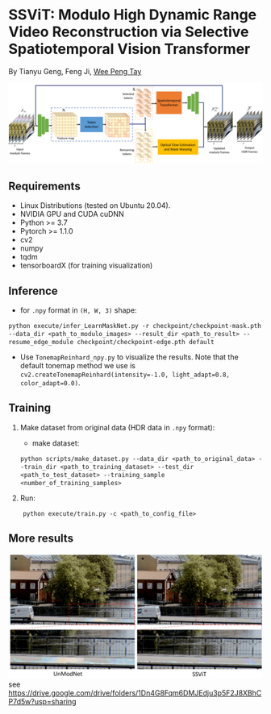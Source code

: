 # SSViT: Modulo High Dynamic Range Video Reconstruction via Selective Spatiotemporal Vision Transformer

By Tianyu Geng, Feng Ji, [Wee Peng Tay](https://github.com/wptay)

![](https://github.com/geng23366272/folded-HDR-video-reconstruction/blob/main/Structure_v2.png)


## Requirements

* Linux Distributions (tested on Ubuntu 20.04).
* NVIDIA GPU and CUDA cuDNN
* Python >= 3.7
* Pytorch >= 1.1.0
* cv2
* numpy
* tqdm
* tensorboardX (for training visualization)

## Inference

* for `.npy` format in `(H, W, 3)` shape:
```
python execute/infer_LearnMaskNet.py -r checkpoint/checkpoint-mask.pth --data_dir <path_to_modulo_images> --result_dir <path_to_result> --resume_edge_module checkpoint/checkpoint-edge.pth default
```

* Use `TonemapReinhard_npy.py` to visualize the results. Note that the default tonemap method we use is `cv2.createTonemapReinhard(intensity=-1.0, light_adapt=0.8, color_adapt=0.0)`.


## Training 

1. Make dataset from original data (HDR data in `.npy` format):
    * make dataset:
    ```
    python scripts/make_dataset.py --data_dir <path_to_original_data> --train_dir <path_to_training_dataset> --test_dir <path_to_test_dataset> --training_sample <number_of_training_samples>
    ```

2. Run:
```
    python execute/train.py -c <path_to_config_file>
```

## More results
![](https://github.com/geng23366272/folded-HDR-video-reconstruction/blob/main/highlight_results/1.png)
see  https://drive.google.com/drive/folders/1Dn4G8Fqm6DMJEdju3p5F2J8XBhCP7d5w?usp=sharing

